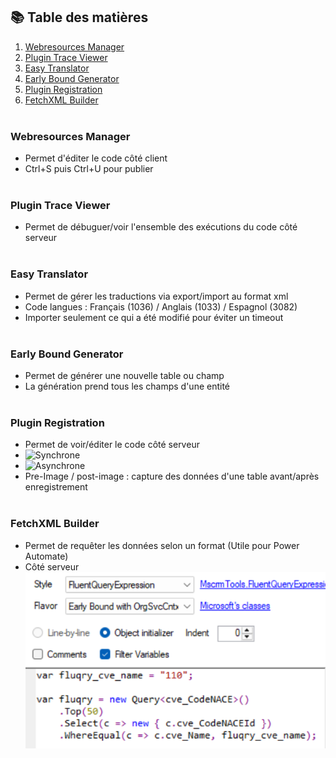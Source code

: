 ## 📚 Table des matières

1. [Webresources Manager](#webresources-manager)
2. [Plugin Trace Viewer](#plugin-trace-viewer)
3. [Easy Translator](#easy-translator)
4. [Early Bound Generator](#early-bound-generator)
5. [Plugin Registration](#plugin-registration)
6. [FetchXML Builder](#fetchxml-builder)
<br><br>

### Webresources Manager
- Permet d'éditer le code côté client
- Ctrl+S puis Ctrl+U pour publier
<br><br>

### Plugin Trace Viewer
- Permet de débuguer/voir l'ensemble des exécutions du code côté serveur
<br><br>

### Easy Translator
- Permet de gérer les traductions via export/import au format xml
- Code langues : Français (1036) / Anglais (1033) / Espagnol (3082)
- Importer seulement ce qui a été modifié pour éviter un timeout
<br><br>

### Early Bound Generator
- Permet de générer une nouvelle table ou champ
- La génération prend tous les champs d'une entité
<br><br>

### Plugin Registration
- Permet de voir/éditer le code côté serveur
- ![Synchrone](https://img.shields.io/badge/Synchrone-Bloque_l'utilisateur_avant_l'enregistrement-brightgreen) <br>
- ![Asynchrone](https://img.shields.io/badge/Asynchrone-Ne_bloque_pas_l'utilisateur_avant_l'enregistrement_et_se_lance_après_l'enregistrement_après_l'exécution-brightgreen) <br>
- Pre-Image / post-image : capture des données d'une table avant/après enregistrement
<br><br>

### FetchXML Builder
- Permet de requêter les données selon un format (Utile pour Power Automate)
- Côté serveur <img src="../../files/Xrm_FetchXmlBuilder.png" alt="Xrm_FetchXmlBuilder" width="600"/>

<br><br>
